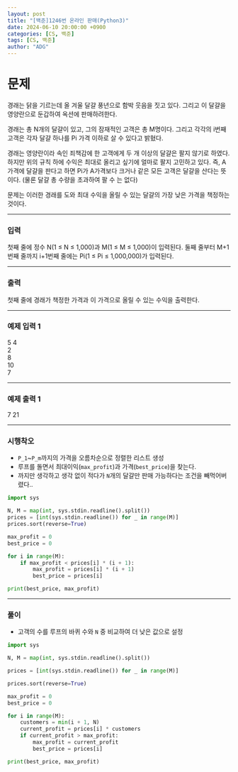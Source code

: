 ```yaml
---
layout: post
title: "[백준]1246번 온라인 판매(Python3)"
date: 2024-06-10 20:00:00 +0900
categories: [CS, 백준]
tags: [CS, 백준]
author: "ADG"
---
```


# 문제

경래는 닭을 기르는데 올 겨울 달걀 풍년으로 함박 웃음을 짓고 있다. 그리고 이 달걀을 영양란으로 둔갑하여 옥션에 판매하려한다.

경래는 총 N개의 달걀이 있고, 그의 잠재적인 고객은 총 M명이다. 그리고 각각의 i번째 고객은 각자 달걀 하나를 Pi 가격 이하로 살 수 있다고 밝혔다.

경래는 영양란이라 속인 죄책감에 한 고객에게 두 개 이상의 달걀은 팔지 않기로 하였다. 하지만 위의 규칙 하에 수익은 최대로 올리고 싶기에 얼마로 팔지 고민하고 있다. 즉, A가격에 달걀을 판다고 하면 Pi가 A가격보다 크거나 같은 모든 고객은 달걀을 산다는 뜻이다. (물론 달걀 총 수량을 초과하여 팔 수 는 없다)

문제는 이러한 경래를 도와 최대 수익을 올릴 수 있는 달걀의 가장 낮은 가격을 책정하는 것이다.

---

### 입력

첫째 줄에 정수 N(1 ≤ N ≤ 1,000)과 M(1 ≤ M ≤ 1,000)이 입력된다. 둘째 줄부터 M+1번째 줄까지 i+1번째 줄에는 Pi(1 ≤ Pi ≤ 1,000,000)가 입력된다.

---

### 출력

첫째 줄에 경래가 책정한 가격과 이 가격으로 올릴 수 있는 수익을 출력한다.

---

### 예제 입력 1

5 4  
2  
8  
10  
7  

---

### 예제 출력 1

7 21

---

### 시행착오

- `P_1`~`P_m`까지의 가격을 오름차순으로 정렬한 리스트 생성  
- 루프를 돌면서 최대이익(`max_profit`)과 가격(`best_price`)을 찾는다.  
- 까지만 생각하고 생각 없이 적다가 `N`개의 달걀만 판매 가능하다는 조건을 빼먹어버렸다..

```python
import sys

N, M = map(int, sys.stdin.readline().split())
prices = [int(sys.stdin.readline()) for _ in range(M)]
prices.sort(reverse=True)

max_profit = 0
best_price = 0

for i in range(M):
    if max_profit < prices[i] * (i + 1):
        max_profit = prices[i] * (i + 1)
        best_price = prices[i]

print(best_price, max_profit)
```

---

### 풀이

- 고객의 수를 루프의 바퀴 수와 `N` 중 비교하여 더 낮은 값으로 설정  

```python
import sys

N, M = map(int, sys.stdin.readline().split())

prices = [int(sys.stdin.readline()) for _ in range(M)]

prices.sort(reverse=True)

max_profit = 0
best_price = 0

for i in range(M):
    customers = min(i + 1, N)
    current_profit = prices[i] * customers
    if current_profit > max_profit:
        max_profit = current_profit
        best_price = prices[i]

print(best_price, max_profit)
```